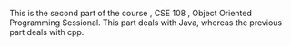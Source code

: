 This is the second part of the course , CSE 108 , Object Oriented Programming Sessional. 
This part deals with Java, whereas the previous part deals with cpp. 
